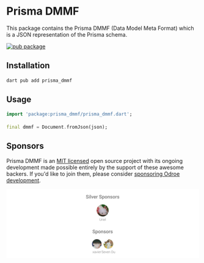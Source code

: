 # Prisma DMMF

This package contains the Prisma DMMF (Data Model Meta Format) which is a JSON representation of the Prisma schema.

[![pub package](https://img.shields.io/pub/v/prisma_dmmf.svg)](https://pub.dev/packages/prisma_dmmf)

## Installation

```bash
dart pub add prisma_dmmf
```

## Usage

```dart
import 'package:prisma_dmmf/prisma_dmmf.dart';

final dmmf = Document.fromJson(json);
```

## Sponsors

Prisma DMMF is an [MIT licensed](LICENSE) open source project with its ongoing development made possible entirely by the support of these awesome backers. If you'd like to join them, please consider [sponsoring Odroe development](https://github.com/sponsors/odroe).

<p align="center">
  <a target="_blank" href="https://github.com/sponsors/odroe#sponsors">
    <img alt="sponsors" src="https://github.com/odroe/.github/raw/main/sponsors.svg">
  </a>
</p>
